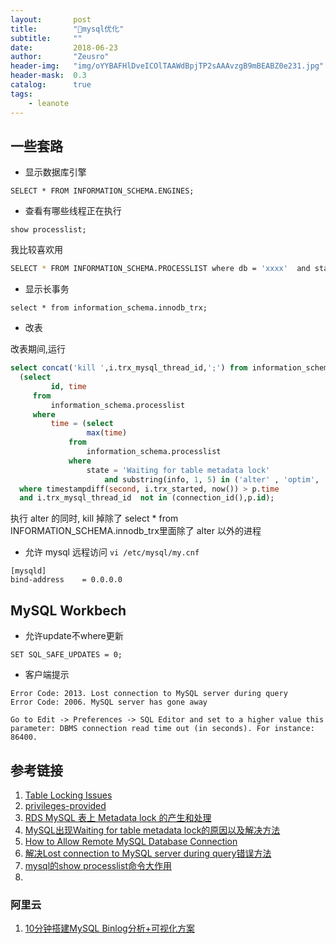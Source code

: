 ```yaml
---
layout:       post
title:        "mysql优化"
subtitle:     ""
date:         2018-06-23
author:       "Zeusro"
header-img:   "img/oYYBAFHlDveICOlTAAWdBpjTP2sAAAvzgB9mBEABZ0e231.jpg"
header-mask:  0.3
catalog:      true
tags:
    - leanote
---
```



## 一些套路

* 显示数据库引擎

`SELECT * FROM INFORMATION_SCHEMA.ENGINES;`

* 查看有哪些线程正在执行
 
`show processlist;`

我比较喜欢用
```bash
SELECT * FROM INFORMATION_SCHEMA.PROCESSLIST where db = 'xxxx'  and state !='' order by time desc,command ;
```

* 显示长事务

`select * from information_schema.innodb_trx;`

* 改表

改表期间,运行
```sql
select concat('kill ',i.trx_mysql_thread_id,';') from information_schema.innodb_trx i,
  (select 
         id, time
     from
         information_schema.processlist
     where
         time = (select 
                 max(time)
             from
                 information_schema.processlist
             where
                 state = 'Waiting for table metadata lock'
                     and substring(info, 1, 5) in ('alter' , 'optim', 'repai', 'lock ', 'drop ', 'creat'))) p
  where timestampdiff(second, i.trx_started, now()) > p.time
  and i.trx_mysql_thread_id  not in (connection_id(),p.id);
```
执行 alter 的同时, kill 掉除了 select * from   INFORMATION_SCHEMA.innodb_trx里面除了 alter 以外的进程


* 允许 mysql 远程访问
`vi /etc/mysql/my.cnf`

```
[mysqld]
bind-address    = 0.0.0.0
```


## MySQL Workbech 


* 允许update不where更新
``` 
SET SQL_SAFE_UPDATES = 0; 
```

* 客户端提示
```
Error Code: 2013. Lost connection to MySQL server during query
Error Code: 2006. MySQL server has gone away
```
    Go to Edit -> Preferences -> SQL Editor and set to a higher value this parameter: DBMS connection read time out (in seconds). For instance: 86400.



## 参考链接

1. [ Table Locking Issues](https://dev.mysql.com/doc/refman/8.0/en/table-locking.html)
2. [privileges-provided](https://dev.mysql.com/doc/refman/8.0/en/privileges-provided.html)
3. [RDS MySQL 表上 Metadata lock 的产生和处理](https://help.aliyun.com/knowledge_detail/41723.html)
4. [MySQL出现Waiting for table metadata lock的原因以及解决方法](https://www.cnblogs.com/digdeep/p/4892953.html)
5. [How to Allow Remote MySQL Database Connection](https://www.digitalocean.com/community/questions/how-to-allow-remote-mysql-database-connection)
6. [解决Lost connection to MySQL server during query错误方法](https://blog.csdn.net/lovemysea/article/details/79121154)
7. [mysql的show processlist命令大作用](https://blog.csdn.net/juan083/article/details/54889893)
8. 

### 阿里云
1. [10分钟搭建MySQL Binlog分析+可视化方案](https://yq.aliyun.com/articles/338423?spm=a1z5c.11394323.0.0.52d06cf5whHsHp)